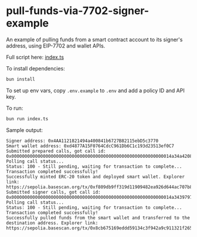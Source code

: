# pull-funds-via-7702-signer-example

An example of pulling funds from a smart contract account to its signer's address, using EIP-7702 and wallet APIs.

Full script here: [index.ts](./index.ts)

To install dependencies:

```bash
bun install
```

To set up env vars, copy `.env.example` to `.env` and add a policy ID and API key.

To run:

```bash
bun run index.ts
```

Sample output:
```
Signer address: 0x4AA1121821494a400841b6727B82115ebD5c3770
Smart wallet address: 0xd4877A15F0764CdcC961Db6C1c193d23513ef0C7
Submitted prepared calls, got call id: 0x0000000000000000000000000000000000000000000000000000000000014a34a420884178fa88380dc1971a1f08788418dd4d61e4f75fb9945758ba1b9039cd
Polling call status...
Status: 100 - Still pending, waiting for transaction to complete...
Transaction completed successfully!
Successfully minted ERC-20 token and deployed smart wallet. Explorer link: https://sepolia.basescan.org/tx/0xf809db9ff319d11909482ea926d644ac707b8ec4f6fb3fe8ed9415b4465a980e
Submitted signer calls, got call id: 0x0000000000000000000000000000000000000000000000000000000000014a3439797980ff3bacee05031cb4c29e61c68251a2f4daf3621b1fef80332459b4a7
Polling call status...
Status: 100 - Still pending, waiting for transaction to complete...
Transaction completed successfully!
Successfully pulled funds from the smart wallet and transferred to the destination address. Explorer link: https://sepolia.basescan.org/tx/0x8cb675169eddd59134c3f942a9c911321f265ba4462338b6bac8b7c923e5cf99
```


